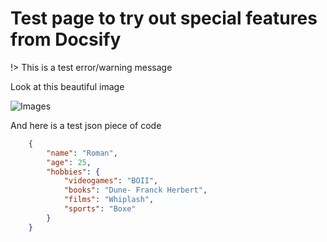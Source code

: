 # Test page to try out special features from Docsify

!> This is a test error/warning message

Look at this beautiful image

![Images](http://community.myddleware.com/wp-content/uploads/2016/09/myddleware_logo-300x215.jpg)

And here is a test json piece of code

```json
    {
        "name": "Roman",
        "age": 25,
        "hobbies": {
            "videogames": "BOII",
            "books": "Dune- Franck Herbert",
            "films": "Whiplash",
            "sports": "Boxe"
        }
    }
```
